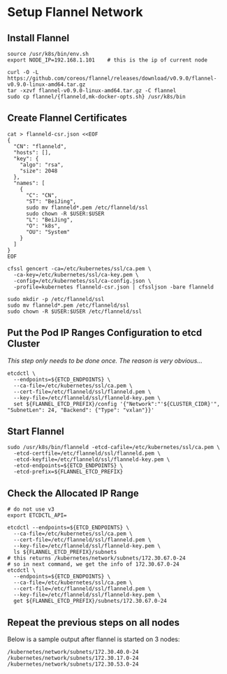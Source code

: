 # Setup Flannel Network

## Install Flannel
```shell
source /usr/k8s/bin/env.sh
export NODE_IP=192.168.1.101	# this is the ip of current node

curl -O -L https://github.com/coreos/flannel/releases/download/v0.9.0/flannel-v0.9.0-linux-amd64.tar.gz
tar -xzvf flannel-v0.9.0-linux-amd64.tar.gz -C flannel
sudo cp flannel/{flanneld,mk-docker-opts.sh} /usr/k8s/bin
```

## Create Flannel Certificates
```shell
cat > flanneld-csr.json <<EOF
{
  "CN": "flanneld",
  "hosts": [],
  "key": {
    "algo": "rsa",
    "size": 2048
  },
  "names": [
    {
      "C": "CN",
      "ST": "BeiJing",
      sudo mv flanneld*.pem /etc/flanneld/ssl
      sudo chown -R $USER:$USER
      "L": "BeiJing",
      "O": "k8s",
      "OU": "System"
    }
  ]
}
EOF

cfssl gencert -ca=/etc/kubernetes/ssl/ca.pem \
  -ca-key=/etc/kubernetes/ssl/ca-key.pem \
  -config=/etc/kubernetes/ssl/ca-config.json \
  -profile=kubernetes flanneld-csr.json | cfssljson -bare flanneld

sudo mkdir -p /etc/flanneld/ssl
sudo mv flanneld*.pem /etc/flanneld/ssl
sudo chown -R $USER:$USER /etc/flanneld/ssl
```

## Put the Pod IP Ranges Configuration to etcd Cluster

*This step only needs to be done once. The reason is very obvious...*
```shell
etcdctl \
  --endpoints=${ETCD_ENDPOINTS} \
  --ca-file=/etc/kubernetes/ssl/ca.pem \
  --cert-file=/etc/flanneld/ssl/flanneld.pem \
  --key-file=/etc/flanneld/ssl/flanneld-key.pem \
  set ${FLANNEL_ETCD_PREFIX}/config '{"Network":"'${CLUSTER_CIDR}'", "SubnetLen": 24, "Backend": {"Type": "vxlan"}}'
```
## Start Flannel
```shell
sudo /usr/k8s/bin/flanneld -etcd-cafile=/etc/kubernetes/ssl/ca.pem \
  -etcd-certfile=/etc/flanneld/ssl/flanneld.pem \
  -etcd-keyfile=/etc/flanneld/ssl/flanneld-key.pem \
  -etcd-endpoints=${ETCD_ENDPOINTS} \
  -etcd-prefix=${FLANNEL_ETCD_PREFIX}
```

## Check the Allocated IP Range
```shell
# do not use v3
export ETCDCTL_API=

etcdctl --endpoints=${ETCD_ENDPOINTS} \
  --ca-file=/etc/kubernetes/ssl/ca.pem \
  --cert-file=/etc/flanneld/ssl/flanneld.pem \
  --key-file=/etc/flanneld/ssl/flanneld-key.pem \
  ls ${FLANNEL_ETCD_PREFIX}/subnets
# this returns /kubernetes/network/subnets/172.30.67.0-24
# so in next command, we get the info of 172.30.67.0-24
etcdctl \
  --endpoints=${ETCD_ENDPOINTS} \
  --ca-file=/etc/kubernetes/ssl/ca.pem \
  --cert-file=/etc/flanneld/ssl/flanneld.pem \
  --key-file=/etc/flanneld/ssl/flanneld-key.pem \
  get ${FLANNEL_ETCD_PREFIX}/subnets/172.30.67.0-24
```

## Repeat the previous steps on all nodes

Below is a sample output after flannel is started on 3 nodes:

```shell
/kubernetes/network/subnets/172.30.40.0-24
/kubernetes/network/subnets/172.30.17.0-24
/kubernetes/network/subnets/172.30.53.0-24
```
